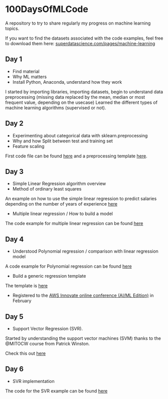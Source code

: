 # 100DaysOfMLCode

A repository to try to share regularly my progress on machine learning topics.

If you want to find the datasets associated with the code examples, feel free to download them here: [superdatascience.com/pages/machine-learning](https://www.superdatascience.com/pages/machine-learning)

## Day 1

* Find material
* Why ML matters
* Install Python, Anaconda, understand how they work

I started by importing libraries, importing datasets, begin to understand data preprocessing (missing data replaced by the mean, median or most frequent value, depending on the usecase)
Learned the different types of machine learning algorithms (supervised or not).

## Day 2

* Experimenting about categorical data with sklearn.preprocessing
* Why and how Split between test and training set
* Feature scaling

First code file can be found [here](./courses/MachineLearningAZ_Python_HandsOn/preprocessing/data_preprocessing.py) and a preprocessing template [here](./courses/MachineLearningAZ_Python_HandsOn/preprocessing/data_preprocessing_template.py).

## Day 3

* Simple Linear Regression algorithm overview
* Method of ordinary least squares

An example on how to use the simple linear regression to predict salaries depending on the number of years of experience [here](./courses/MachineLearningAZ_Python_HandsOn/regressions/simple_linear_regression/simple_linear_regression.py)

* Multiple linear regression / How to build a model

The code example for multiple linear regression can be found [here](./courses/MachineLearningAZ_Python_HandsOn/regressions/multiple_linear_regression/multiple_linear_regression.py)

## Day 4

* Understood Polynomial regression / comparison with linear regression model

A code example for Polynomial regression can be found [here](./courses/MachineLearningAZ_Python_HandsOn/regressions/polynomial_regression/polynomial_regression.py)

* Build a generic regression template

The template is [here](./courses/MachineLearningAZ_Python_HandsOn/regressions/regression_template.py)

* Registered to the [AWS Innovate online conference (AI/ML Edition)](https://aws.amazon.com/fr/events/aws-innovate/machine-learning/) in February

## Day 5

* Support Vector Regression (SVR).

Started by understanding the support vector machines (SVM) thanks to the @MITOCW course from Patrick Winston.

Check this out [here](https://youtu.be/_PwhiWxHK8o)

## Day 6

* SVR implementation

The code for the SVR example can be found [here](./courses/MachineLearningAZ_Python_HandsOn/regressions/SVR/svr.py)
